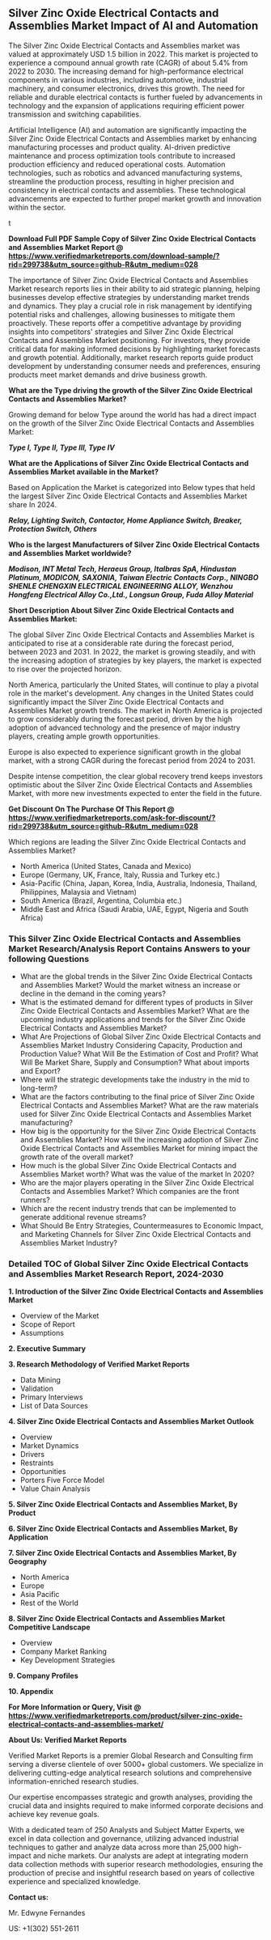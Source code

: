 <h2>Silver Zinc Oxide Electrical Contacts and Assemblies Market Impact of AI and Automation</h2><p>The Silver Zinc Oxide Electrical Contacts and Assemblies market was valued at approximately USD 1.5 billion in 2022. This market is projected to experience a compound annual growth rate (CAGR) of about 5.4% from 2022 to 2030. The increasing demand for high-performance electrical components in various industries, including automotive, industrial machinery, and consumer electronics, drives this growth. The need for reliable and durable electrical contacts is further fueled by advancements in technology and the expansion of applications requiring efficient power transmission and switching capabilities.</p><p>Artificial Intelligence (AI) and automation are significantly impacting the Silver Zinc Oxide Electrical Contacts and Assemblies market by enhancing manufacturing processes and product quality. AI-driven predictive maintenance and process optimization tools contribute to increased production efficiency and reduced operational costs. Automation technologies, such as robotics and advanced manufacturing systems, streamline the production process, resulting in higher precision and consistency in electrical contacts and assemblies. These technological advancements are expected to further propel market growth and innovation within the sector.</p>t</p><p id="" class=""><strong>Download Full PDF Sample Copy of Silver Zinc Oxide Electrical Contacts and Assemblies Market Report @ <a href="https://www.verifiedmarketreports.com/download-sample/?rid=299738&utm_source=github-R&utm_medium=028" target="_blank">https://www.verifiedmarketreports.com/download-sample/?rid=299738&utm_source=github-R&utm_medium=028</a></strong></p><p>The importance of&nbsp;Silver Zinc Oxide Electrical Contacts and Assemblies Market research reports lies in their ability to aid strategic planning, helping businesses develop effective strategies by understanding market trends and dynamics. They play a crucial role in risk management by identifying potential risks and challenges, allowing businesses to mitigate them proactively. These reports offer a competitive advantage by providing insights into competitors' strategies and Silver Zinc Oxide Electrical Contacts and Assemblies Market positioning. For investors, they provide critical data for making informed decisions by highlighting market forecasts and growth potential. Additionally, market research reports guide product development by understanding consumer needs and preferences, ensuring products meet market demands and drive business growth.</p><p><strong>What are the&nbsp;Type driving the growth of the Silver Zinc Oxide Electrical Contacts and Assemblies Market?</strong></p><p id="" class="">Growing demand for below Type around the world has had a direct impact on the growth of the Silver Zinc Oxide Electrical Contacts and Assemblies Market:</p><em><strong>Type I, Type II, Type III, Type IV</strong></em></p><strong>What are the&nbsp;Applications&nbsp;of Silver Zinc Oxide Electrical Contacts and Assemblies Market available in the Market?</strong></p><p id="" class="">Based on Application the Market is categorized into Below types that held the largest Silver Zinc Oxide Electrical Contacts and Assemblies Market share In 2024.</p><em><strong>Relay, Lighting Switch, Contactor, Home Appliance Switch, Breaker, Protection Switch, Others</strong></em></p><strong>Who is the largest Manufacturers of Silver Zinc Oxide Electrical Contacts and Assemblies Market worldwide?</strong></p><p><em><strong>Modison, INT Metal Tech, Heraeus Group, Italbras SpA, Hindustan Platinum, MODICON, SAXONIA, Taiwan Electric Contacts Corp., NINGBO SHENLE CHENGXIN ELECTRICAL ENGINEERING ALLOY, Wenzhou Hongfeng Electrical Alloy Co.,Ltd., Longsun Group, Fuda Alloy Material</strong></em></p><p id="" class=""><strong>Short Description About Silver Zinc Oxide Electrical Contacts and Assemblies Market:</strong></p><p>The global Silver Zinc Oxide Electrical Contacts and Assemblies Market is anticipated to rise at a considerable rate during the forecast period, between 2023 and 2031. In 2022, the market is growing steadily, and with the increasing adoption of strategies by key players, the market is expected to rise over the projected horizon.</p><p>North America, particularly the United States, will continue to play a pivotal role in the market's development. Any changes in the United States could significantly impact the Silver Zinc Oxide Electrical Contacts and Assemblies Market growth trends. The market in North America is projected to grow considerably during the forecast period, driven by the high adoption of advanced technology and the presence of major industry players, creating ample growth opportunities.</p><p>Europe is also expected to experience significant growth in the global market, with a strong CAGR during the forecast period from 2024 to 2031.</p><p>Despite intense competition, the clear global recovery trend keeps investors optimistic about the Silver Zinc Oxide Electrical Contacts and Assemblies Market, with more new investments expected to enter the field in the future.</p><p id="" class=""><strong>Get Discount On The Purchase Of This Report @ <a href="https://www.verifiedmarketreports.com/ask-for-discount/?rid=299738&utm_source=github-R&utm_medium=028" target="_blank">https://www.verifiedmarketreports.com/ask-for-discount/?rid=299738&utm_source=github-R&utm_medium=028</a></strong></p>Which regions are leading the Silver Zinc Oxide Electrical Contacts and Assemblies Market?</p><ul><li>North America (United States, Canada and Mexico)</li><li>Europe (Germany, UK, France, Italy, Russia and Turkey etc.)</li><li>Asia-Pacific (China, Japan, Korea, India, Australia, Indonesia, Thailand, Philippines, Malaysia and Vietnam)</li><li>South America (Brazil, Argentina, Columbia etc.)</li><li>Middle East and Africa (Saudi Arabia, UAE, Egypt, Nigeria and South Africa)</li></ul><h3 id="" class="">This Silver Zinc Oxide Electrical Contacts and Assemblies Market Research/Analysis Report Contains Answers to your following Questions</h3><ul><li>What are the global trends in the Silver Zinc Oxide Electrical Contacts and Assemblies Market? Would the market witness an increase or decline in the demand in the coming years?</li><li>What is the estimated demand for different types of products in Silver Zinc Oxide Electrical Contacts and Assemblies Market? What are the upcoming industry applications and trends for the Silver Zinc Oxide Electrical Contacts and Assemblies Market?</li><li>What Are Projections of Global Silver Zinc Oxide Electrical Contacts and Assemblies Market Industry Considering Capacity, Production and Production Value? What Will Be the Estimation of Cost and Profit? What Will Be Market Share, Supply and Consumption? What about imports and Export?</li><li>Where will the strategic developments take the industry in the mid to long-term?</li><li>What are the factors contributing to the final price of Silver Zinc Oxide Electrical Contacts and Assemblies Market? What are the raw materials used for Silver Zinc Oxide Electrical Contacts and Assemblies Market manufacturing?</li><li>How big is the opportunity for the Silver Zinc Oxide Electrical Contacts and Assemblies Market? How will the increasing adoption of Silver Zinc Oxide Electrical Contacts and Assemblies Market for mining impact the growth rate of the overall market?</li><li>How much is the global Silver Zinc Oxide Electrical Contacts and Assemblies Market worth? What was the value of the market In 2020?</li><li>Who are the major players operating in the Silver Zinc Oxide Electrical Contacts and Assemblies Market? Which companies are the front runners?</li><li>Which are the recent industry trends that can be implemented to generate additional revenue streams?</li><li>What Should Be Entry Strategies, Countermeasures to Economic Impact, and Marketing Channels for Silver Zinc Oxide Electrical Contacts and Assemblies Market Industry?</li></ul><h3 id="" class="">Detailed TOC of Global Silver Zinc Oxide Electrical Contacts and Assemblies Market Research Report, 2024-2030</h3><p id="" class=""><strong>1. Introduction of the Silver Zinc Oxide Electrical Contacts and Assemblies Market</strong></p><ul><li>Overview of the Market</li><li>Scope of Report</li><li>Assumptions</li></ul><p id="" class=""><strong>2. Executive Summary</strong></p><p id="" class=""><strong>3. Research Methodology of Verified Market Reports</strong></p><ul><li>Data Mining</li><li>Validation</li><li>Primary Interviews</li><li>List of Data Sources</li></ul><p id="" class=""><strong>4. Silver Zinc Oxide Electrical Contacts and Assemblies Market Outlook</strong></p><ul><li>Overview</li><li>Market Dynamics</li><li>Drivers</li><li>Restraints</li><li>Opportunities</li><li>Porters Five Force Model</li><li>Value Chain Analysis</li></ul><p id="" class=""><strong>5. Silver Zinc Oxide Electrical Contacts and Assemblies Market, By Product</strong></p><p id="" class=""><strong>6. Silver Zinc Oxide Electrical Contacts and Assemblies Market, By Application</strong></p><p id="" class=""><strong>7. Silver Zinc Oxide Electrical Contacts and Assemblies Market, By Geography</strong></p><ul><li>North America</li><li>Europe</li><li>Asia Pacific</li><li>Rest of the World</li></ul><p id="" class=""><strong>8. Silver Zinc Oxide Electrical Contacts and Assemblies Market Competitive Landscape</strong></p><ul><li>Overview</li><li>Company Market Ranking</li><li>Key Development Strategies</li></ul><p id="" class=""><strong>9. Company Profiles</strong></p><p id="" class=""><strong>10. Appendix</strong></p><p id="" class=""><strong>For More Information or Query, Visit @ <a href="https://www.verifiedmarketreports.com/product/silver-zinc-oxide-electrical-contacts-and-assemblies-market/" target="_blank">https://www.verifiedmarketreports.com/product/silver-zinc-oxide-electrical-contacts-and-assemblies-market/</a></strong></p><p id="" class=""><strong>About Us: Verified Market Reports</strong></p><p id="" class="">Verified Market Reports is a premier Global Research and Consulting firm serving a diverse clientele of over 5000+ global customers. We specialize in delivering cutting-edge analytical research solutions and comprehensive information-enriched research studies.</p><p id="" class="">Our expertise encompasses strategic and growth analyses, providing the crucial data and insights required to make informed corporate decisions and achieve key revenue goals.</p><p id="" class="">With a dedicated team of 250 Analysts and Subject Matter Experts, we excel in data collection and governance, utilizing advanced industrial techniques to gather and analyze data across more than 25,000 high-impact and niche markets. Our analysts are adept at integrating modern data collection methods with superior research methodologies, ensuring the production of precise and insightful research based on years of collective experience and specialized knowledge.</p><p id="" class=""><strong>Contact us:</strong></p><p id="" class="">Mr. Edwyne Fernandes</p><p id="" class="">US: +1(302) 551-2611</p>